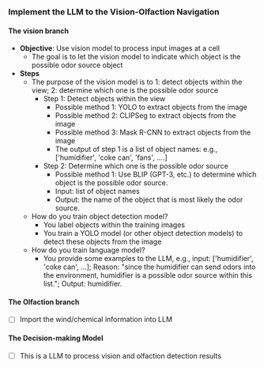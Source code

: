 
### Implement the LLM to the Vision-Olfaction Navigation
#### The vision branch
- **Objective**: Use vision model to process input images at a cell
  - The goal is to let the vision model to indicate which object is the possible odor source object
- **Steps**
  - The purpose of the vision model is to 1: detect objects within the view; 2: determine which one is the possible odor source
    - Step 1: Detect objects within the view
      - Possible method 1: YOLO to extract objects from the image
      - Possible method 2: CLIPSeg to extract objects from the image
      - Possible method 3: Mask R-CNN to extract objects from the image
      - The output of step 1 is a list of object names: e.g., ['humidifier', 'coke can', 'fans', ....]
    - Step 2: Determine which one is the possible odor source
      - Possible method 1: Use BLIP (GPT-3, etc.) to determine which object is the possible odor source.
      - Input: list of object names
      - Output: the name of the object that is most likely the odor source.
  - How do you train object detection model?
    - You label objects within the training images
    - You train a YOLO model (or other object detection models) to detect these objects from the image
  - How do you train language model?
    - You provide some examples to the LLM, e.g., input: ['humidifier', 'coke can', ...]; Reason: "since the humidifier can send odors into the environment, humidifier is a possible odor source within this list."; Output: humidifier.       
#### The Olfaction branch
- [ ] Import the wind/chemical information into LLM
#### The Decision-making Model
- [ ] This is a LLM to process vision and olfaction detection results
